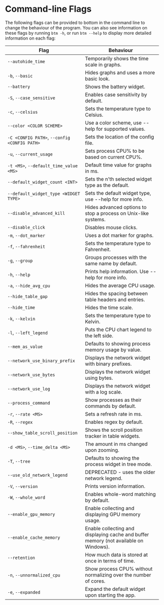 # Command-line Flags

The following flags can be provided to bottom in the command line to change the behaviour of the program. You can also
see information on these flags by running `btm -h`, or run `btm --help` to display more detailed information on each flag:

| Flag                                         | Behaviour                                                                            |
| -------------------------------------------- | ------------------------------------------------------------------------------------ |
| `--autohide_time`                            | Temporarily shows the time scale in graphs.                                          |
| `-b`, `--basic`                              | Hides graphs and uses a more basic look.                                             |
| `--battery`                                  | Shows the battery widget.                                                            |
| `-S`, `--case_sensitive`                     | Enables case sensitivity by default.                                                 |
| `-c`, `--celsius`                            | Sets the temperature type to Celsius.                                                |
| `--color <COLOR SCHEME>`                     | Use a color scheme, use --help for supported values.                                 |
| `-C <CONFIG PATH>`, `--config <CONFIG PATH>` | Sets the location of the config file.                                                |
| `-u`, `--current_usage`                      | Sets process CPU% to be based on current CPU%.                                       |
| `-t <MS>`, `--default_time_value <MS>`       | Default time value for graphs in ms.                                                 |
| `--default_widget_count <INT>`               | Sets the n'th selected widget type as the default.                                   |
| `--default_widget_type <WIDGET TYPE>`        | Sets the default widget type, use --help for more info.                              |
| `--disable_advanced_kill`                    | Hides advanced options to stop a process on Unix-like systems.                       |
| `--disable_click`                            | Disables mouse clicks.                                                               |
| `-m`, `--dot_marker`                         | Uses a dot marker for graphs.                                                        |
| `-f`, `--fahrenheit`                         | Sets the temperature type to Fahrenheit.                                             |
| `-g`, `--group`                              | Groups processes with the same name by default.                                      |
| `-h`, `--help`                               | Prints help information. Use --help for more info.                                   |
| `-a`, `--hide_avg_cpu`                       | Hides the average CPU usage.                                                         |
| `--hide_table_gap`                           | Hides the spacing between table headers and entries.                                 |
| `--hide_time`                                | Hides the time scale.                                                                |
| `-k`, `--kelvin`                             | Sets the temperature type to Kelvin.                                                 |
| `-l`, `--left_legend`                        | Puts the CPU chart legend to the left side.                                          |
| `--mem_as_value`                             | Defaults to showing process memory usage by value.                                   |
| `--network_use_binary_prefix`                | Displays the network widget with binary prefixes.                                    |
| `--network_use_bytes`                        | Displays the network widget using bytes.                                             |
| `--network_use_log`                          | Displays the network widget with a log scale.                                        |
| `--process_command`                          | Show processes as their commands by default.                                         |
| `-r`, `--rate <MS>`                          | Sets a refresh rate in ms.                                                           |
| `-R`, `--regex`                              | Enables regex by default.                                                            |
| `--show_table_scroll_position`               | Shows the scroll position tracker in table widgets.                                  |
| `-d <MS>`, `--time_delta <MS>`               | The amount in ms changed upon zooming.                                               |
| `-T`, `--tree`                               | Defaults to showing the process widget in tree mode.                                 |
| `--use_old_network_legend`                   | DEPRECATED - uses the older network legend.                                          |
| `-V`, `--version`                            | Prints version information.                                                          |
| `-W`, `--whole_word`                         | Enables whole-word matching by default.                                              |
| `--enable_gpu_memory`                        | Enable collecting and displaying GPU memory usage.                                   |
| `--enable_cache_memory`                      | Enable collecting and displaying cache and buffer memory (not available on Windows). |
| `--retention`                                | How much data is stored at once in terms of time.                                    |
| `-n`, `--unnormalized_cpu`                   | Show process CPU% without normalizing over the number of cores.                      |
| `-e`, `--expanded`                           | Expand the default widget upon starting the app.                                     |
